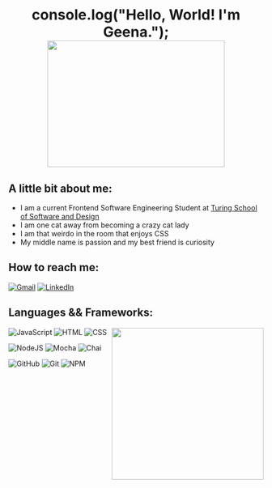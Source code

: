<h1 align='center'>
console.log("Hello, World! I'm Geena."); <br>
<img height="250" width="350" src="https://github-readme-stats.vercel.app/api?username=gjax78&theme=tokyonight">
</h1>

## A little bit about me:
- I am a current Frontend Software Engineering Student at [Turing School of Software and Design](https://turing.edu/)
- I am one cat away from becoming a crazy cat lady
- I am that weirdo in the room that enjoys CSS
- My middle name is passion and my best friend is curiosity


## How to reach me:
[![Gmail](https://img.shields.io/badge/Gmail-D14836?style=for-the-badge&logo=gmail&logoColor=white)](mailto:gjacks303@gmail.com)
[![LinkedIn](https://img.shields.io/badge/LinkedIn-0077B5?style=for-the-badge&logo=linkedin&logoColor=white)](https://www.linkedin.com/in/geena-jackson/)

## Languages && Frameworks:
<img align="right" width="300" src="https://github-readme-stats.vercel.app/api/top-langs/?username=gjax78&layout=compact&theme=tokyonight">

![JavaScript](https://img.shields.io/badge/JavaScript-F7DF1E?style=for-the-badge&logo=javascript&logoColor=black)
![HTML](https://img.shields.io/badge/HTML5-E34F26?style=for-the-badge&logo=html5&logoColor=white)
![CSS](https://img.shields.io/badge/CSS3-1572B6?style=for-the-badge&logo=css3&logoColor=white)

![NodeJS](https://img.shields.io/badge/node.js-6DA55F?style=for-the-badge&logo=node.js&logoColor=white)
![Mocha](https://img.shields.io/badge/Mocha-8D6748?style=for-the-badge&logo=Mocha&logoColor=white)
![Chai](https://img.shields.io/badge/chai-A30701?style=for-the-badge&logo=chai&logoColor=white)

![GitHub](https://img.shields.io/badge/github-%23121011.svg?style=for-the-badge&logo=github&logoColor=white)
![Git](https://img.shields.io/badge/git-%23F05033.svg?style=for-the-badge&logo=git&logoColor=white)
![NPM](https://img.shields.io/badge/NPM-%23000000.svg?style=for-the-badge&logo=npm&logoColor=white)
